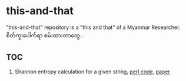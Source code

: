 # this-and-that
"this-and-that" repository is a "this and that" of a Myanmar Researcher.  
စိတ်ကူးပေါက်ရာ စမ်းထားတာတွေ...   

## TOC

1. Shannon entropy calculation for a given string, [perl code](https://github.com/ye-kyaw-thu/this-and-that/blob/main/perl/calc-entropy.pl), [paper](https://people.math.harvard.edu/~ctm/home/text/others/shannon/entropy/entropy.pdf)  
